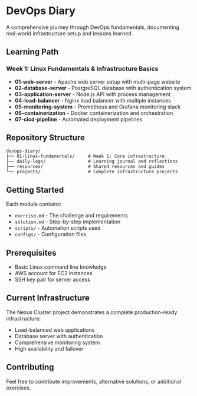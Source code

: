 # DevOps Diary

A comprehensive journey through DevOps fundamentals, documenting real-world infrastructure setup and lessons learned.

## Learning Path

### Week 1: Linux Fundamentals & Infrastructure Basics
- **01-web-server** - Apache web server setup with multi-page website
- **02-database-server** - PostgreSQL database with authentication system
- **03-application-server** - Node.js API with process management
- **04-load-balancer** - Nginx load balancer with multiple instances
- **05-monitoring-system** - Prometheus and Grafana monitoring stack
- **06-containerization** - Docker containerization and orchestration
- **07-cicd-pipeline** - Automated deployment pipelines

## Repository Structure

```
devops-diary/
├── 01-linux-fundamentals/     # Week 1: Core infrastructure
├── daily-logs/                # Learning journal and reflections
├── resources/                 # Shared resources and guides
└── projects/                  # Complete infrastructure projects
```

## Getting Started

Each module contains:
- `exercise.md` - The challenge and requirements
- `solution.md` - Step-by-step implementation
- `scripts/` - Automation scripts used
- `configs/` - Configuration files

## Prerequisites

- Basic Linux command line knowledge
- AWS account for EC2 instances
- SSH key pair for server access

## Current Infrastructure

The Nexus Cluster project demonstrates a complete production-ready infrastructure:
- Load-balanced web applications
- Database server with authentication
- Comprehensive monitoring system
- High availability and failover

## Contributing

Feel free to contribute improvements, alternative solutions, or additional exercises.
